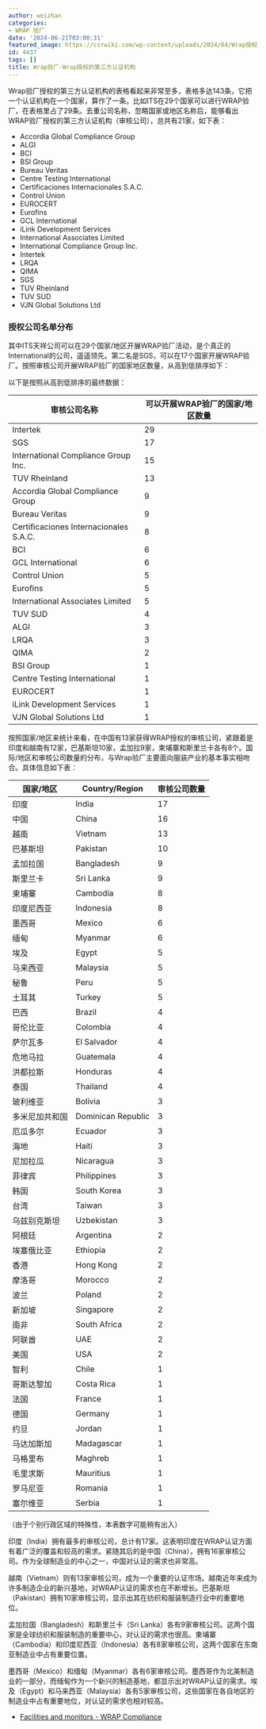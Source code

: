 ```yaml
---
author: weizhan
categories:
- WRAP 验厂
date: '2024-06-21T03:00:31'
featured_image: https://csrwiki.com/wp-content/uploads/2024/04/Wrap授权的认证机构.webp
id: 4437
tags: []
title: Wrap验厂-Wrap授权的第三方认证机构
---
```


Wrap验厂授权的第三方认证机构的表格看起来非常至多，表格多达143条，它把一个认证机构在一个国家，算作了一条。比如ITS在29个国家可以进行WRAP验厂，在表格里占了29条。去重公司名称，忽略国家或地区名称后，能够看出WRAP验厂授权的第三方认证机构（审核公司），总共有21家，如下表：

  * Accordia Global Compliance Group
  * ALGI
  * BCI
  * BSI Group
  * Bureau Veritas
  * Centre Testing International
  * Certificaciones Internacionales S.A.C.
  * Control Union
  * EUROCERT
  * Eurofins
  * GCL International
  * iLink Development Services
  * International Associates Limited
  * International Compliance Group Inc.
  * Intertek
  * LRQA
  * QIMA
  * SGS
  * TUV Rheinland
  * TUV SUD
  * VJN Global Solutions Ltd

### 授权公司名单分布

其中ITS天祥公司可以在29个国家/地区开展WRAP验厂活动，是个真正的International的公司，遥遥领先。第二名是SGS，可以在17个国家开展WRAP验厂。按照审核公司开展WRAP验厂的国家地区数量，从高到低排序如下：

以下是按照从高到低排序的最终数据：

审核公司名称| 可以开展WRAP验厂的国家/地区数量  
---|---  
Intertek| 29  
SGS| 17  
International Compliance Group Inc.| 15  
TUV Rheinland| 13  
Accordia Global Compliance Group| 9  
Bureau Veritas| 9  
Certificaciones Internacionales S.A.C.| 8  
BCI| 6  
GCL International| 6  
Control Union| 5  
Eurofins| 5  
International Associates Limited| 5  
TUV SUD| 4  
ALGI| 3  
LRQA| 3  
QIMA| 2  
BSI Group| 1  
Centre Testing International| 1  
EUROCERT| 1  
iLink Development Services| 1  
VJN Global Solutions Ltd| 1  
  
按照国家/地区来统计来看，在中国有13家获得WRAP授权的审核公司，紧跟着是印度和越南有12家，巴基斯坦10家，孟加拉9家，柬埔寨和斯里兰卡各有8个。国际/地区和审核公司数量的分布，与Wrap验厂主要面向服装产业的基本事实相吻合。具体信息如下表：

国家/地区| Country/Region| 审核公司数量  
---|---|---  
印度| India| 17  
中国| China| 16  
越南| Vietnam| 13  
巴基斯坦| Pakistan| 10  
孟加拉国| Bangladesh| 9  
斯里兰卡| Sri Lanka| 9  
柬埔寨| Cambodia| 8  
印度尼西亚| Indonesia| 8  
墨西哥| Mexico| 6  
缅甸| Myanmar| 6  
埃及| Egypt| 5  
马来西亚| Malaysia| 5  
秘鲁| Peru| 5  
土耳其| Turkey| 5  
巴西| Brazil| 4  
哥伦比亚| Colombia| 4  
萨尔瓦多| El Salvador| 4  
危地马拉| Guatemala| 4  
洪都拉斯| Honduras| 4  
泰国| Thailand| 4  
玻利维亚| Bolivia| 3  
多米尼加共和国| Dominican Republic| 3  
厄瓜多尔| Ecuador| 3  
海地| Haiti| 3  
尼加拉瓜| Nicaragua| 3  
菲律宾| Philippines| 3  
韩国| South Korea| 3  
台湾| Taiwan| 3  
乌兹别克斯坦| Uzbekistan| 3  
阿根廷| Argentina| 2  
埃塞俄比亚| Ethiopia| 2  
香港| Hong Kong| 2  
摩洛哥| Morocco| 2  
波兰| Poland| 2  
新加坡| Singapore| 2  
南非| South Africa| 2  
阿联酋| UAE| 2  
美国| USA| 2  
智利| Chile| 1  
哥斯达黎加| Costa Rica| 1  
法国| France| 1  
德国| Germany| 1  
约旦| Jordan| 1  
马达加斯加| Madagascar| 1  
马格里布| Maghreb| 1  
毛里求斯| Mauritius| 1  
罗马尼亚| Romania| 1  
塞尔维亚| Serbia| 1  
（由于个别行政区域的特殊性，本表数字可能稍有出入）

印度（India）拥有最多的审核公司，总计有17家。这表明印度在WRAP认证方面有着广泛的覆盖和较高的需求。紧随其后的是中国（China），拥有16家审核公司。作为全球制造业的中心之一，中国对认证的需求也非常高。

越南（Vietnam）则有13家审核公司，成为一个重要的认证市场。越南近年来成为许多制造企业的新兴基地，对WRAP认证的需求也在不断增长。巴基斯坦（Pakistan）拥有10家审核公司，显示出其在纺织和服装制造行业中的重要地位。

孟加拉国（Bangladesh）和斯里兰卡（Sri
Lanka）各有9家审核公司。这两个国家是全球纺织和服装制造的重要中心，对认证的需求也很高。柬埔寨（Cambodia）和印度尼西亚（Indonesia）各有8家审核公司，这两个国家在东南亚制造业中占有重要位置。

墨西哥（Mexico）和缅甸（Myanmar）各有6家审核公司。墨西哥作为北美制造业的一部分，而缅甸作为一个新兴的制造基地，都显示出对WRAP认证的需求。埃及（Egypt）和马来西亚（Malaysia）各有5家审核公司，这些国家在各自地区的制造业中占有重要地位，对认证的需求也相对较高。

  * [Facilities and monitors - WRAP Compliance](https://wrapcompliance.org/en/certification/facility-monitor-list/)

